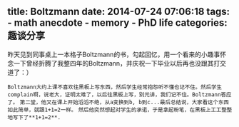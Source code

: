 title: Boltzmann
date: 2014-07-24 07:06:18
tags: 
    - math anecdote
    - memory
    - PhD life
categories: 趣谈分享
---

昨天见到同事桌上一本格子Boltzmann的书，勾起回忆，用一个看来的小趣事怀念一下曾经折腾了我整四年的Boltzmann，并庆祝一下毕业以后再也没跟其打交道了：）

`Boltzmann大约上课不喜欢往黑板上写东西，然后学生经常抱怨听不懂也记不住。然后学生complain啊，说老大，证明太难了，以后往黑板上写，别光讲，我们记不住。Boltzmann答应了。`
`第二堂，他又在课上开始滔滔不绝，从a变换到b, b到c...最后总结说，大家看这个东西如此简单，就跟1+1=2一样。`
`然后他突然想起对学生的承诺，于是拿起粉笔，在黑板上工工整整地写下了**1+1=2**.`
